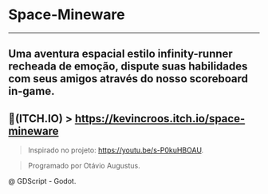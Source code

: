 # Space-Mineware 

------------------

## Uma aventura espacial estilo infinity-runner recheada de emoção, dispute suas habilidades com seus amigos através do nosso scoreboard in-game.

## 🔹(ITCH.IO) > https://kevincroos.itch.io/space-mineware

> Inspirado no projeto: https://youtu.be/s-P0kuHBOAU.

> Programado por Otávio Augustus.

@ GDScript - Godot.

